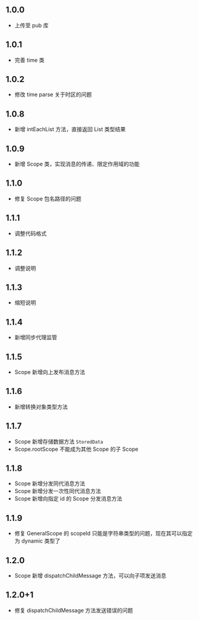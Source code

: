 ## 1.0.0

- 上传至 pub 库

## 1.0.1

- 完善 time 类

## 1.0.2

- 修改 time parse 关于时区的问题

## 1.0.8

- 新增 intEachList 方法，直接返回 List 类型结果

## 1.0.9

- 新增 Scope 类，实现消息的传递、限定作用域的功能

## 1.1.0

- 修复 Scope 包名路径的问题

## 1.1.1

- 调整代码格式

## 1.1.2

- 调整说明

## 1.1.3

- 缩短说明

## 1.1.4

- 新增同步代理监管

## 1.1.5

- Scope 新增向上发布消息方法

## 1.1.6

- 新增转换对象类型方法

## 1.1.7

- Scope 新增存储数据方法 `StoredData`
- Scope.rootScope 不能成为其他 Scope 的子 Scope

## 1.1.8

- Scope 新增分发同代消息方法
- Scope 新增分发一次性同代消息方法
- Scope 新增向指定 id 的 Scope 分发消息方法

## 1.1.9

- 修复 GeneralScope 的 scopeId 只能是字符串类型的问题，现在其可以指定为 dynamic 类型了

## 1.2.0

- Scope 新增 dispatchChildMessage 方法，可以向子项发送消息

## 1.2.0+1

- 修复 dispatchChildMessage 方法发送错误的问题